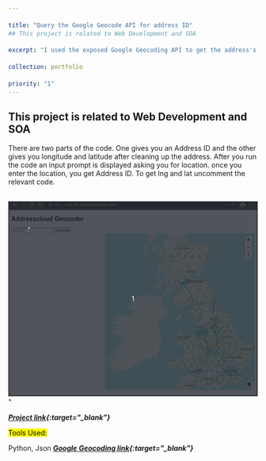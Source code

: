 ```yaml
---

title: "Query the Google Geocode API for address ID"
## This project is related to Web Development and SOA

excerpt: "I used the exposed Google Geocoding API to get the address's latitude and longitude along with address id.  <br/><img src='/images/geocoder-02-01-2.gif' style='width:2000px;'>"

collection: portfolio

priority: "1"
---
```

## This project is related to Web Development and SOA
There are two parts of the code. One gives you an Address ID and the other gives you longitude and latitude after cleaning up the address. 
After you run the code an input prompt is displayed asking you for location. once you enter the location, you get Address ID. To get lng and lat uncomment the relevant code. 

<br/><img src='/images/geocoder-02-01-2.gif'>"

***[Project link](https://bit.ly/3D7Qwuk){:target="_blank"}***

<Mark >Tools Used: </Mark>

Python, Json
***[Google Geocoding link](https://developers.google.com/maps/documentation/geocoding/overview){:target="_blank"}***


